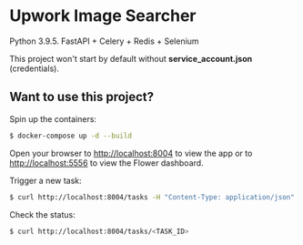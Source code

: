 # Upwork Image Searcher

Python 3.9.5. FastAPI + Celery + Redis + Selenium

This project won't start by default without **service_account.json** (credentials).

## Want to use this project?

Spin up the containers:

```sh
$ docker-compose up -d --build
```

Open your browser to [http://localhost:8004](http://localhost:8004) to view the app or to [http://localhost:5556](http://localhost:5556) to view the Flower dashboard.

Trigger a new task:

```sh
$ curl http://localhost:8004/tasks -H "Content-Type: application/json" --data '{"link": "url", "language":"eu", "country":"us"}'
```

Check the status:

```sh
$ curl http://localhost:8004/tasks/<TASK_ID>
```
